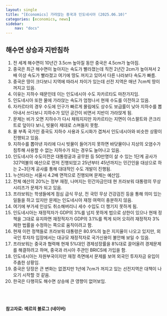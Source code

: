 ```yaml
---
layout: single
title: "[Economics] 가라앉는 중국과 인도네시아 (2025.06.10)"
categories: [economics, news]
sidebar:
    nav: "docs"
---
```


## 해수면 상승과 지반침하
1. 전 세계 해수면이 10년간 3.5cm 높아질 동안 중국은 4.5cm가 높아짐.
1. 중국은 최근 해수면이 높아지는 속도가 빨라졌는데 직전 2년간 2cm가 높아져서 2배 이상 속도가 빨라졌고 여기에 땅도 꺼지고 있어서 다른 나라보다 속도가 빠름.
1. 중국은 땅이 크다보니 지역에 따라서 차이가 있는데 선전 지역은 매년 7cm씩 땅이 꺼지고 있음.
1. 이유는 지하수 때문인데 이는 인도네시아 수도 자카르타도 마찬가지임.
1. 인도네시아 또한 물에 가라앉는 속도가 엄청나서 현재 수도를 이전하고 있음.
1. 자카르타의 경우 수도에 인구가 빠르게 몰림에도 상수도 보급률이 낮아 지하수를 뽑아내서 쓰다보니 지하수가 있던 공간이 비면서 지반이 가라앉게 됨.
1. 문제는 비가 오면 지하수가 다시 채워지지만 자카르타는 지면이 아스팔트와 콘크리트로 덮이다 보니, 빗물이 제대로 스며들지 못함.
1. 물 부족 국가인 중국도 지하수 사용과 도시화가 겹쳐서 인도네시아와 비슷한 상황이 진행되고 있음.
1. 지하수를 뽑아낸 자리에 다시 빗물이 들어가지 못하면 바닷물이나 지상의 오염수가 침투해 사용할 수 없는 지하수가 되는 경우도 늘어나고 있음.
1. 인도네시아 수도이전은 대통령궁과 공무원 등 50만명이 살 수 있는 1단계 공사가 327억불의 예산으로 먼저 진행되었고 25년부터 45년까지는 민간인을 대상으로 하는 2~3단계 공사를 통해 대대적인 수도 개발이 진행됨.
1. 누산타라는 서울시 4.2배 면적으로 진행되며 문제는 예산임.
1. 전체 예산의 20%는 정부 재정, 나머지는 민간자금인데 현 프라보워 대통령의 무상 시리즈가 문제가 되고 있음.
1. 프라보워는 학생들에게 점심 급식 무상, 전 국민 무상 건강검진 등을 통해 의미 있는 일들을 하고 있지만 문제는 인도네시아 재정 여력이 충분하지 않음.
1. 여기에 부가세 인상도 취소해버리니 세수 수입도 더 챙기지 못하게 됨.
1. 인도네시아는 재정적자가 GDP의 3%를 넘지 못하게 법으로 상한이 있으나 현재 정책을 그대로 유지하면 재정적자가 GDP의 3.1%를 찍게 되어 오히려 재정적자 3% 제한 법률을 수정하는 쪽으로 움직이려고 함.
1. 현재 이런 정책들로 프라보워 대통령은 80.9%의 높은 지지율이 나오고 있지만, 외국인 투자자 입장에서는 대규모 재정적자로 국가신용이 불안해 보일 수 있음.
1. 프라보워는 중국과 협력해 현재 5%대인 경제성장률을 8%대로 끌어올려 경제문제를 해결하려고 하며, 중국과 러시아 주관인 BRICS에 가입을 함.
1. 인도네시아는 자원부국이지만 재정 측면에서 문제를 보여 외국인 투자자금 유입이 주춤한 상황임.
1. 중국은 당장은 큰 변화는 없겠지만 1년에 7cm가 꺼지고 있는 선전지역은 대책이 나오기 시작할 것 같음.
1. 한국은 다행히도 해수면 상승에 큰 영향이 없어보임.




<br/>
<br/>

#### 참고자료: 메르의 블로그 (네이버)